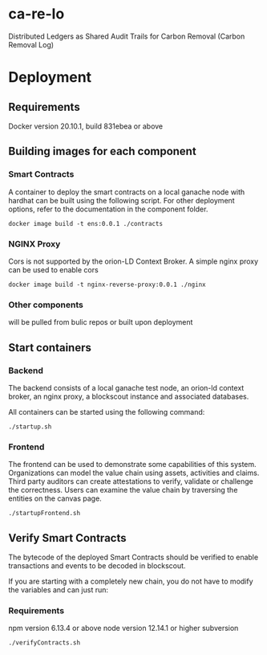 # ca-re-lo
Distributed Ledgers as Shared Audit Trails for Carbon Removal (Carbon Removal Log)


# Deployment

## Requirements

Docker version 20.10.1, build 831ebea or above

## Building images for each component

### Smart Contracts

A container to deploy the smart contracts on a local ganache node with hardhat can be built using the following script. For other deployment options, refer to the documentation in the component folder.

```
docker image build -t ens:0.0.1 ./contracts
```

### NGINX Proxy

Cors is not supported by the orion-LD Context Broker. A simple nginx proxy can be used to enable cors

```
docker image build -t nginx-reverse-proxy:0.0.1 ./nginx
```

### Other components

will be pulled from bulic repos or built upon deployment

## Start containers

### Backend

The backend consists of a local ganache test node, an orion-ld context broker, an nginx proxy, a blockscout instance and associated databases.

All containers can be started using the following command:

```
./startup.sh
```

### Frontend

The frontend can be used to demonstrate some capabilities of this system. Organizations can model the value chain using assets, activities and claims. Third party auditors can create attestations to verify, validate or challenge the correctness. Users can examine the value chain by traversing the entities on the canvas page. 

```
./startupFrontend.sh
```

## Verify Smart Contracts

The bytecode of the deployed Smart Contracts should be verified to enable transactions and events to be decoded in blockscout.

If you are starting with a completely new chain, you do not have to modify the variables and can just run:

### Requirements

npm version 6.13.4 or above
node version 12.14.1 or higher subversion

```
./verifyContracts.sh
```
